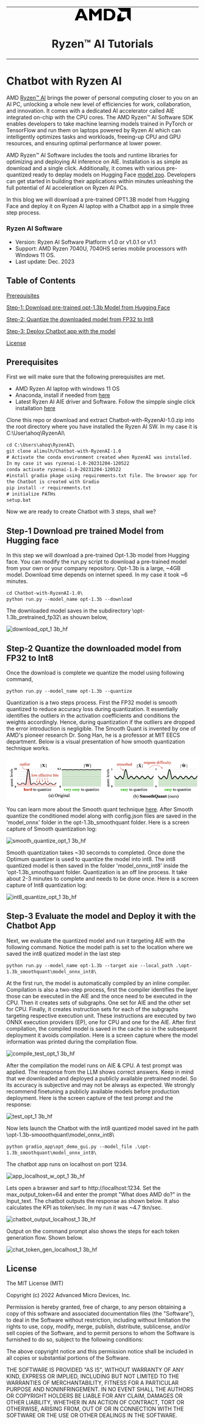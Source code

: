 <table class="sphinxhide" width="100%">
 <tr width="100%">
    <td align="center"><img src="https://raw.githubusercontent.com/Xilinx/Image-Collateral/main/xilinx-logo.png" width="30%"/><h1>Ryzen™ AI Tutorials</h1>
    </td>
 </tr>
</table>

# Chatbot with Ryzen AI 

AMD [Ryzen™ AI](https://ryzenai.docs.amd.com/en/latest/index.html) brings the power of personal computing closer to you on an AI PC, unlocking a whole new level of efficiencies for work, collaboration, and innovation. It comes with a dedicated AI accelerator called AIE integrated on-chip with the CPU cores. The AMD Ryzen™ AI Software SDK enables developers to take machine learning models trained in PyTorch or TensorFlow and run them on laptops powered by Ryzen AI which can intelligently optimizes tasks and workloads, freeing-up CPU and GPU resources, and ensuring optimal performance at lower power.

AMD Ryzen™ AI Software includes the tools and runtime libraries for optimizing and deploying AI inference on AIE. Installation is as simple as download and a single click. Additionally, it comes with various pre-quantized ready to deplay models on Hugging Face [model zoo](https://huggingface.co/models?other=RyzenAI). Developers can get started in building their applications within minutes unleashing the full potential of AI acceleration on Ryzen AI PCs.

In this blog we will download a pre-trained OPT1.3B model from Hugging Face and deploy it on Ryzen AI laptop with a Chatbot app in a simple three step process.

### Ryzen AI Software 
- Version:      Ryzen AI Software Platform v1.0 or v1.0.1 or v1.1
- Support:      AMD Ryzen 7040U, 7040HS series mobile processors with Windows 11 OS.
- Last update:  Dec. 2023

## Table of Contents

[ Prerequisites](#prerequisites)

[ Step-1: Download pre-trained opt-1.3b Model from Hugging Face](#Step-1-download-pre-trained-model-from-hugging-face)

[ Step-2: Quantize the downloaded model from FP32 to Int8](#Step-2-quantize-the-downloaded-model-from-FP32-to-Int8)

[ Step-3: Deploy Chatbot app with the model](#Step-3-deploy-chatbot-app-with-the-model)

[License](#license)

## Prerequisites

First we will make sure that the following prerequisites are met.
- AMD Ryzen AI laptop with windows 11 OS
- Anaconda, install if needed from [here](https://docs.anaconda.com/free/anaconda/install/windows/e)
- Latest Ryzen AI AIE driver and Software. Follow the simpple single click installation [here](https://ryzenai.docs.amd.com/en/latest/)

Clone this repo or download and extract Chatbot-with-RyzenAI-1.0.zip into the root directory where you have installed the Ryzen AI SW. In my case it is C:\User\ahoq\RyzenAI\
```
cd C:\Users\ahoq\RyzenAI\
git clone alimulh/Chatbot-with-RyzenAI-1.0
# Activate the conda environment created when RyzenAI was installed. In my case it was ryzenai-1.0-20231204-120522
conda activate ryzenai-1.0-20231204-120522
#install gradio pkage using requirements.txt file. The browser app for the Chatbot is created with Gradio
pip install -r requirements.txt
# initialize PATHs
setup.bat
```
Now we are ready to create Chatbot with 3 steps, shall we?

## Step-1 Download pre trained Model from Hugging face
In this step we will download a pre-trained Opt-1.3b model from Hugging face. You can modify the run.py script to download a pre-trained model from your own or your company repository. Opt-1.3b is a large, ~4GB model. Download time depends on internet speed. In my case it took ~6 minutes.
```
cd Chatbot-with-RyzenAI-1.0\
python run.py --model_name opt-1.3b --download
```
The downloaded model saves in the subdirectory \opt-1.3b_pretrained_fp32\ as shouwn below,

![download_opt_1 3b_hf](https://media.gitenterprise.xilinx.com/user/655/files/628f23c1-f685-4cfd-a36d-d81995c985e5)

## Step-2 Quantize the downloaded model from FP32 to Int8
Once the download is complete we quantize the model using following command,

```
python run.py --model_name opt-1.3b --quantize
```
Quantization is a two steps process. First the FP32 model is smooth quantized to reduce accuracy loss during quantization. It essentially identifies the outliers in the activation coefficients and conditions the weights accordingly. Hence, during quantization if the outliers are dropped the error introduction is negligible. The Smooth Quant is invented by one of AMD's pioneer research Dr. Song Han, he is a professor at MIT EECS department. Below is a visual presentation of how smooth quantization technique works.

![Smooth Quant technique by Dr. Song Han](image.png)

You can learn more about the Smooth quant technique [here](https://arxiv.org/pdf/2211.10438.pdf). 
After Smooth quantize the conditioned model along with config.json files are saved in the 'model_onnx' folder in the opt-1.3b_smoothquant folder. Here is a screen capture of Smooth quantization log:

![smooth_quantize_opt_1 3b_hf](https://media.gitenterprise.xilinx.com/user/655/files/7e9c7ed3-0290-48b4-a7fd-be4349271d0c)

Smooth quantization takes ~30 secornds to completed. Once done the Optimum quantizer is used to quantize the model into int8. The int8 quantized model is then saved in the folder 'model_onnx_int8' inside the 'opt-1.3b_smoothquant folder. Quantization is an off line process. It take about 2-3 minutes to complete and needs to be done once. Here is a screen capture of Int8 quantization log:

![int8_quantize_opt_1 3b_hf](https://media.gitenterprise.xilinx.com/user/655/files/48b0ac38-0a65-4ea6-b33d-ad912197414b)

## Step-3 Evaluate the model and Deploy it with the Chatbot App
Next, we evaluate the quantized model and run it targeting AIE with the following command. Notice the model path is set to the location where we saved the int8 quatized model in the last step

```
python run.py --model_name opt-1.3b --target aie --local_path .\opt-1.3b_smoothquant\model_onnx_int8\
```

At the first run, the model is automatically compiled by an inline compiler. Compilation is also a two-step process, first the compiler identifies the layer those can be executed in the AIE and the once need to be executed in the CPU. Then it creates sets of subgraphs. One set for AIE and the other set for CPU. Finally, it creates instruction sets for each of the subgraphs targeting respective execution unit. These instructions are executed by two ONNX execution providers (EP), one for CPU and one for the AIE. After first compilation, the compiled model is saved in the cache so in the subsequent deployment it avoids compilation.
Here is a screen capture where the model information was printed during the compilation flow. 

![compile_test_opt_1 3b_hf](https://media.gitenterprise.xilinx.com/user/655/files/6743c86f-ed9d-43d9-a560-aa83d225c120)

After the compilation the model runs on AIE & CPU. A test prompt was applied. The response from the LLM shows correct answers. Keep in mind that we downloaded and deployed a publicly available pretrained model. So its accuracy is subjective and may not be always as expected. We strongly recommend finetuning a publicly available models before production deployment.
Here is the screen capture of the test prompt and the response:

![test_opt_1 3b_hf](https://media.gitenterprise.xilinx.com/user/655/files/83219f99-c191-4ed2-96d6-9b30efcad243)

Now lets launch the Chatbot with the int8 quantized model saved int he path \opt-1.3b-smooothquant\model_onnx_int8\
```
python gradio_app\opt_demo_gui.py --model_file .\opt-1.3b_smoothquant\model_onnx_int8\
```
The chatbot app runs on localhost on port 1234. 

![app_localhost_w_opt_1 3b_hf](https://media.gitenterprise.xilinx.com/user/655/files/0f1763c4-aa50-47d6-a784-0f7f6a13a6b0)

Lets open a brawser and sarf to http://localhost:1234. Set the max_output_token=64 and enter the prompt "What does AMD do?" in the Input_text. The chatbot outputs the response as shown below. It also calculates the KPI as token/sec. In my run it was ~4.7 tkn/sec. 

![chatbot_output_localhost_1 3b_hf](https://media.gitenterprise.xilinx.com/user/655/files/92882cd2-b0d2-496a-a028-7a9b032e6ed4)

Output on the command prompt also shows the steps for each token generation flow. Shown below. 

![chat_token_gen_localhost_1 3b_hf](https://media.gitenterprise.xilinx.com/user/655/files/2c7bb731-6ffd-468c-81f0-2e8523eddef3)


## License

The MIT License (MIT)

Copyright (c) 2022 Advanced Micro Devices, Inc.

Permission is hereby granted, free of charge, to any person obtaining a copy of this software and associated documentation files (the "Software"), to deal in the Software without restriction, including without limitation the rights to use, copy, modify, merge, publish, distribute, sublicense, and/or sell copies of the Software, and to permit persons to whom the Software is furnished to do so, subject to the following conditions:

The above copyright notice and this permission notice shall be included in all copies or substantial portions of the Software.

THE SOFTWARE IS PROVIDED "AS IS", WITHOUT WARRANTY OF ANY KIND, EXPRESS OR IMPLIED, INCLUDING BUT NOT LIMITED TO THE WARRANTIES OF MERCHANTABILITY, FITNESS FOR A PARTICULAR PURPOSE AND NONINFRINGEMENT. IN NO EVENT SHALL THE AUTHORS OR COPYRIGHT HOLDERS BE LIABLE FOR ANY CLAIM, DAMAGES OR OTHER LIABILITY, WHETHER IN AN ACTION OF CONTRACT, TORT OR OTHERWISE, ARISING FROM, OUT OF OR IN CONNECTION WITH THE SOFTWARE OR THE USE OR OTHER DEALINGS IN THE SOFTWARE.
